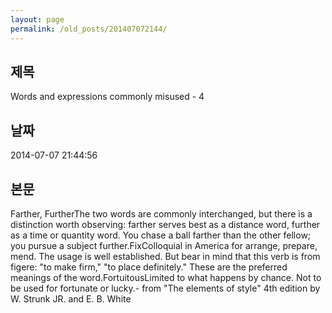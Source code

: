 ```yaml
---
layout: page
permalink: /old_posts/201407072144/
---
```


## 제목
Words and expressions commonly misused - 4

## 날짜
2014-07-07 21:44:56

## 본문
Farther, FurtherThe two words are commonly interchanged, but there is a distinction worth observing: farther serves best as a distance word, further as a time or quantity word. You chase a ball farther than the other fellow; you pursue a subject further.FixColloquial in America for arrange, prepare, mend. The usage is well established. But bear in mind that this verb is from figere: "to make firm," "to place definitely." These are the preferred meanings of the word.FortuitousLimited to what happens by chance. Not to be used for fortunate or lucky.- from "The elements of style" 4th edition by W. Strunk JR. and E. B. White